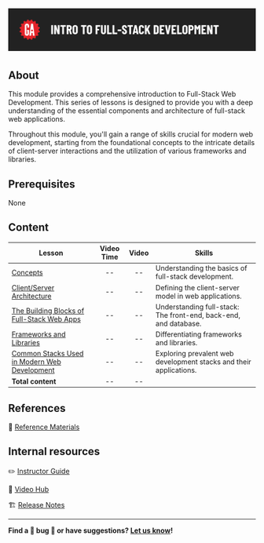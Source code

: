 # ![Intro to Full-Stack Development](./assets/hero.png)

## About

This module provides a comprehensive introduction to Full-Stack Web Development. This series of lessons is designed to provide you with a deep understanding of the essential components and architecture of full-stack web applications.

Throughout this module, you'll gain a range of skills crucial for modern web development, starting from the foundational concepts to the intricate details of client-server interactions and the utilization of various frameworks and libraries.

## Prerequisites

None

## Content

| Lesson | Video Time | Video | Skills |
| ------ |:----------:|:-----:| ------ |
| [Concepts](./concepts/README.md)                                                                     | -- | -- | Understanding the basics of full-stack development.                |
| [Client/Server Architecture](./client-server-architecture/README.md)                                 | -- | -- | Defining the client-server model in web applications.              |
| [The Building Blocks of Full-Stack Web Apps](./the-building-blocks-of-full-stack-web-apps/README.md) | -- | -- | Understanding full-stack: The front-end, back-end, and database.   |
| [Frameworks and Libraries](./frameworks-and-libraries/README.md)                                     | -- | -- | Differentiating frameworks and libraries.                          |
| [Common Stacks Used in Modern Web Development](./common-stacks-in-modern-web-dev/README.md)          | -- | -- | Exploring prevalent web development stacks and their applications. |
| **Total content**                                                                                    | -- | -- |                                                                    |

## References

📖 [Reference Materials](./references/README.md)

## Internal resources

✏️ [Instructor Guide](./internal-resources/instructor-guide.md)

🎥 [Video Hub](./internal-resources/video-hub.md)

🏗️ [Release Notes](./internal-resources/release-notes.md)

---

**Find a 👾 bug 👾 or have suggestions? [Let us know](https://git.generalassemb.ly/modular-curriculum-all-courses/universal-resources-internal/blob/main/module-feedback.md)!**
